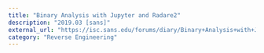 ```yaml
---
title: "Binary Analysis with Jupyter and Radare2"
description: "2019.03 [sans]"
external_url: "https://isc.sans.edu/forums/diary/Binary+Analysis+with+Jupyter+and+Radare2/24748/"
category: "Reverse Engineering"
---
```

